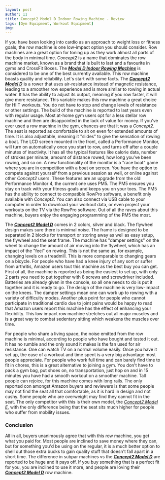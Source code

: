 ```yaml
---
layout: post
author: 11
title: Concept2 Model D Indoor Rowing Machine - Review
tags: [Gym Equipment, Workout Equipment]
img:
---
```


If you have been looking into cardio as an approach to weight loss or fitness goals, the row machine is one low-impact option you should consider. Row machines are a great option for toning up as they work almost all parts of the body in minimal time. *Concept2* is a name that dominates the row machine market, known as a brand that is built to last and a favourite in gyms and CrossFit Boxes. The [***Model D Indoor Rowing Machine***](https://www.amazon.com/Concept2-Performance-Monitor-Indoor-Machine/dp/B00NH9WEUA/ref=sr_1_3?qid=1566813037&tag=reviewhuntr-20) is considered to be one of the best currently available. This row machine boasts quality and reliability. Let's start with some facts. The [***Concept2 Model D***](https://www.amazon.com/Concept2-Performance-Monitor-Indoor-Machine/dp/B00NH9WEUA/ref=sr_1_3?qid=1566813037&tag=reviewhuntr-20) is a rower that uses air-resistance instead of magnetic resistance, leading to a smoother row experience and is more similar to rowing in actual water. It has the ability to adjust its output, meaning if you row faster, it will give more resistance. This variable makes this row machine a great choice for HIIT workouts. You do not have to stop and change levels of resistance or other settings. The build of the machine is reported to last years even with regular usage. Most at-home gym users opt for a less stellar row machine and then are disappointed in the lack of value for money. If you've ever used a row machine in the gym, chances are that it was a *Concept2*. The seat is reported as comfortable to sit on even for extended amounts of time. It is also adjustable, meaning it "slides" to give the sensation of rowing a boat. The LCD screen mounted in the front, called a Performance Monitor, will turn on automatically once you start to row, and turns off after a couple minutes of inactivity. It has all the typical features like calorie data, number of strokes per minute, amount of distance rowed, how long you've been rowing, and so on. A new functionality of the monitor is a "race boat" game where you are in competition with a boat on screen. You have the option to compete against yourself from a previous session as well, or online against other *Concept2* users. These features are an upgrade from the old Performance Monitor 4, the current one uses PM5. The PM5 ensures you stay on track with your fitness goals and keeps you on your toes. The PM5 has the ability to connect to compatible RowPro software, a benefit only available with *Concept2*. You can also connect via USB cable to your computer in order to download your workout data, or even project your workouts on the TV via the RowPro software. Out of all the raves about this machine, buyers enjoy the engaging programming of the PM5 the most. 

The [***Concept2 Model D***](https://www.amazon.com/Concept2-Performance-Monitor-Indoor-Machine/dp/B00NH9WEUA/ref=sr_1_3?qid=1566813037&tag=reviewhuntr-20) comes in 2 colors, silver and black. The flywheel design makes sure there is minimal noise. The frame is designed to be separated in 2 blocks for transport or storing away as well as easy setup, the flywheel and the seat frame. The machine has "damper settings" on the wheel to change the amount of air moving into the flywheel, which has an impact of the "feel" on rowing. This is not the same as, for example, changing levels on a treadmill. This is more comparable to changing gears on a bicycle. For people who have had a knee injury of any sort or suffer from arthritis, Amazon users tout this machine as the best buy you can get. First of all, the machine is reported as being the easiest to set up, with only 2 parts you need to put together with 8 screws and screwdriver included. Batteries are already given in the console, so all one needs to do is put it together and it is ready to go. The design of the machine is very low-impact on the knees. The damper settings mean one can work up to rowing with a variety of difficulty modes. Another plus point for people who cannot participate in traditional cardio due to joint pains would be happy to read that Amazon users report this machine has the effect of enhancing your flexibility. This low impact row machine stretches out all major muscles and is a great way to combat sedentary sitting which weakens the muscles over time. 

For people who share a living space, the noise emitted from the row machine is minimal, according to people who have bought and tested it out. It has no rumble and the only sound it makes is the fan used for air resistance. One can watch TV on a normal volume easily. Once you have it set up, the ease of a workout and time spent is a very big advantage most people appreciate. For people who work full time and can barely find time to fit in chores, this is a great alternative to joining a gym. You don't have to pack a gym bag, put shoes on, no transportation, just hop on and in 15 minutes you have had a smooth workout on a smoother machine. Tall people can rejoice, for this machine comes with long rails. The only reported con amongst Amazon buyers and reviewers is that some people may not find the seat all that comfortable, as it is hard in design and not cushy. Some people who are overweight may find they cannot fit in the seat. The only competitor with this is their own model, the [*Concept2 Model E*](https://www.amazon.com/Concept2-Performance-Monitor-Indoor-Machine/dp/B01A0SBJV0?ref_=bl_dp_s_web_17899193011&tag=reviewhuntr-20), with the only difference being that the seat sits much higher for people who suffer from mobility issues. 

### Conclusion

All in all, buyers unanimously agree that with this row machine, you get what you paid for. Most people are inclined to save money where they can, but for something you'd be using on the regular, it is a much better option to shell out those extra bucks to gain quality stuff that doesn't fall apart in a short time. The difference in subpar machines vs the [***Concept2 Model D***](https://www.amazon.com/Concept2-Performance-Monitor-Indoor-Machine/dp/B00NH9WEUA/ref=sr_1_3?qid=1566813037&tag=reviewhuntr-20) are reported to be huge and it pays off. If you buy something that is a perfect fit for you, you are inclined to use it more, and people are loving their [***Concept2 Model D***](https://www.amazon.com/Concept2-Performance-Monitor-Indoor-Machine/dp/B00NH9WEUA/ref=sr_1_3?qid=1566813037&tag=reviewhuntr-20) row machine.
